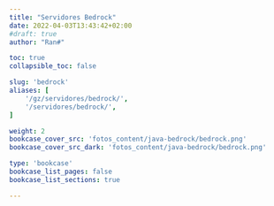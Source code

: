 ```yaml
---
title: "Servidores Bedrock"
date: 2022-04-03T13:43:42+02:00
#draft: true
author: "Ran#"

toc: true
collapsible_toc: false

slug: 'bedrock'
aliases: [
    '/gz/servidores/bedrock/',
    '/servidores/bedrock/',
]

weight: 2
bookcase_cover_src: 'fotos_content/java-bedrock/bedrock.png'
bookcase_cover_src_dark: 'fotos_content/java-bedrock/bedrock.png'

type: 'bookcase'
bookcase_list_pages: false
bookcase_list_sections: true

---
```


